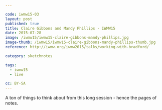 ```yaml
---

code: iwmw15-03
layout: post
published: true
title: Claire Gibbons and Mandy Phillips - IWMW15
date: 2015-07-28
image: /iwmw15/iwmw15-claire-gibbons-mandy-phillips.jpg
image-thumb: /iwmw15/iwmw15-claire-gibbons-mandy-phillips-thumb.jpg
reference: http://iwmw.org/iwmw2015/talks/working-with-bradford/

category: sketchnotes

tags:
  - iwmw15
  - live

cc: BY-SA
---
```


A ton of things to think about from this long session - hence the pages of notes.
